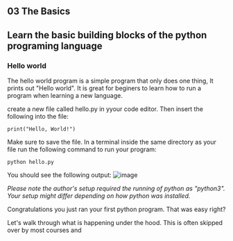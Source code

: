 ## 03 The Basics 
## Learn the basic building blocks of the python programing language

### Hello world

The hello world program is a simple program that only does one thing, It prints out "Hello world". It is great for beginers to learn how to run a program when learning a new language. 

create a new file called hello.py in yyour code editor. Then insert the following into the file:

```
print("Hello, World!")
```
Make sure to save the file. In a terminal inside the same directory as your file run the following command to run your program:

```
python hello.py
```

You should see the following output:
![image](https://user-images.githubusercontent.com/69941161/175075934-8891aa3a-9abd-47e5-add4-e754aac17bf2.png)

*Please note the author's setup required the running of python as "python3". Your setup might differ depending on how python was installed.*


Congratulations you just ran your first python program. That was easy right? 

Let's walk through what is happening under the hood. This is often skipped over by most courses and 

